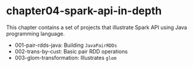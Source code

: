 chapter04-spark-api-in-depth
============================

This chapter contains a set of projects that illustrate Spark API using Java programming language.

+ 001-pair-rdds-java: Building `JavaPairRDDs`
+ 002-trans-by-cust: Basic pair RDD operations
+ 003-glom-transformation: Illustrates `glom`
